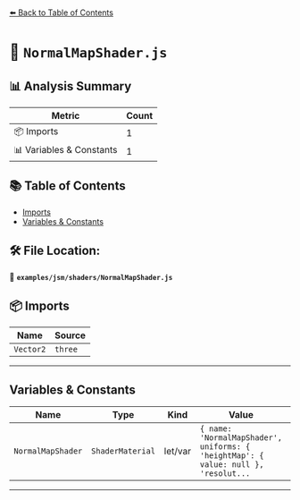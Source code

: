 [⬅️ Back to Table of Contents](../../../index.md)

# 📄 `NormalMapShader.js`

## 📊 Analysis Summary

| Metric | Count |
|--------|-------|
| 📦 Imports | 1 |
| 📊 Variables & Constants | 1 |

## 📚 Table of Contents

- [Imports](#imports)
- [Variables & Constants](#variables-constants)

## 🛠️ File Location:
📂 **`examples/jsm/shaders/NormalMapShader.js`**

## 📦 Imports

| Name | Source |
|------|--------|
| `Vector2` | `three` |


---

## Variables & Constants

| Name | Type | Kind | Value | Exported |
|------|------|------|-------|----------|
| `NormalMapShader` | `ShaderMaterial` | let/var | `{ name: 'NormalMapShader', uniforms: { 'heightMap': { value: null }, 'resolut...` | ✗ |


---